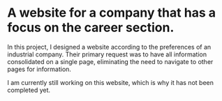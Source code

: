 # A website for a company that has a focus on the career section.


In this project, I designed a website according to the preferences of an industrial company. 
Their primary request was to have all information consolidated on a single page, eliminating the need to navigate to other pages for information. 

I am currently still working on this website, which is why it has not been completed yet.
